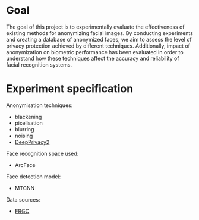 # Goal

The goal of this project is to experimentally evaluate the effectiveness of existing methods for anonymizing facial images. By conducting experiments and creating a database of anonymized faces, we aim to assess the level of privacy protection achieved by different techniques. Additionally, impact of anonymization on biometric performance has been evaluated in order to understand how these techniques affect the accuracy and reliability of facial recognition systems. 

# Experiment specification

Anonymisation techniques:
- blackening
- pixelisation
- blurring
- noising
- [DeepPrivacy2](https://github.com/hukkelas/deep_privacy2)

Face recognition space used:
- ArcFace

Face detection model:
- MTCNN

Data sources:
- [FRGC](https://www.nist.gov/programs-projects/face-recognition-grand-challenge-frgc)